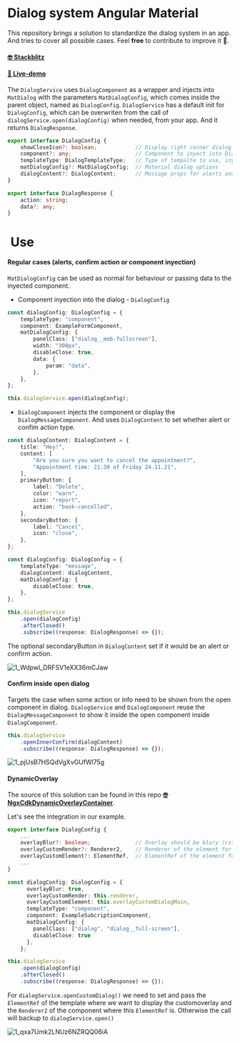 # Dialog system Angular Material

This repository brings a solution to standardize the dialog system in an app. And tries to cover all possible cases. Feel **free** to contribute to improve it 🤙.

#### [🤓 Stackblitz](https://stackblitz.com/github/Bombaxo/dialog-system-angular "Stackblitz")
#### [🚀 Live-demo](https://bnmiqanjz.github.stackblitz.io "Live-demo")


The `DialogService` uses `DialogComponent` as a wrapper and injects into `MatDialog` with the parameters  `MatDialogConfig`, which comes inside the parent object, named as `DialogConfig`. `DialogService` has a default init for `DialogConfig`, which can be overwriten from the call of `dialogService.open(dialogConfig)` when needed, from your app. And it returns `DialogResponse`.

```typescript
export interface DialogConfig {
    showCloseIcon?: boolean;            // Display right corner dialog close button
    component?: any;                    // Component to inyect into DialogComponent
    templateType: DialogTemplateType;   // Type of tempalte to use, inyected component or message
    matDialogConfig?: MatDialogConfig;  // Material dialog options
    dialogContent?: DialogContent;      // Message props for alerts and confirm dialogs
}

export interface DialogResponse {
    action: string;
    data?: any;
}
```
 

#  Use

#### Regular cases (alerts, confirm action or component inyection)

`MatDialogConfig` can be used as normal for behaviour or passing data to the inyected component.

* Component inyection into the dialog - `DialogConfig`

```typescript
const dialogConfig: DialogConfig = {
    templateType: "component",
    component: ExampleFormComponent,
    matDialogConfig: {
        panelClass: ["dialog__mob-fullscreen"],
        width: "300px",
        disableClose: true,
        data: {
            param: "data",
        },
    },
};

this.dialogService.open(dialogConfig);
```

* `DialogComponent` injects the component or display the `DialogMessageComponent`. And uses `DialogContent` to set whether alert or confim action type.

```typescript
const dialogContent: DialogContent = {
    title: "Hey!",
    content: [
        "Are you sure you want to cancel the appointment?",
        "Appointment time: 21:30 of Friday 24.11.21",
    ],
    primaryButton: {
        label: "Delete",
        color: "warn",
        icon: "report",
        action: "book-cancelled",
    },
    secondaryButton: {
        label: "Cancel",
        icon: "close",
    },
};

const dialogConfig: DialogConfig = {
    templateType: "message",
    dialogContent: dialogContent,
    matDialogConfig: {
        disableClose: true,
    },
};

this.dialogService
    .open(dialogConfig)
    .afterClosed()
    .subscribe((response: DialogResponse) => {});
```

The optional secondaryButton in `DialogContent` set if it would be an alert or confirm action.

![1_Wdpwl_DRFSV1eXX36mCJaw](https://user-images.githubusercontent.com/7047758/147968326-f99b7349-d198-4178-8df7-af9a6098a849.gif)


#### Confirm inside open dialog

Targets the case when some action or info need to be shown from the open component in dialog. `DialogService` and `DialogComponent` reuse the `DialogMessageComponent` to show it inside the open component inside `DialogComponent`.


```typescript
this.dialogService
    .openInnerConfirm(dialogContent)
    .subscribe((response: DialogResponse) => {});
```

![1_pjUsB7HSQdVgXvGUfWl75g](https://user-images.githubusercontent.com/7047758/147968554-b30141a8-18ef-47c3-a201-058faa9261f8.gif)



#### DynamicOverlay

The source of this solution can be found in this repo **[🤓 NgxCdkDynamicOverlayContainer](https://github.com/reppners/ngx-cdk-dynamic-overlay-container)**.

Let's see the integration in our example.


```typescript
export interface DialogConfig {
    ...
    overlayBlur?: boolean;              // Overlay should be blury (css selector)
    overlayCustomRender?: Renderer2,    // Renderer of the element for the targeted overlay
    overlayCustomElement?: ElementRef,  // ElementRef of the element for the targeted overlay
    ...
}
```

```typescript
const dialogConfig: DialogConfig = {
      overlayBlur: true,
      overlayCustomRender: this.renderer,
      overlayCustomElement: this.overlayCustomDialogMain,
      templateType: "component",
      component: ExampleSubcriptionComponent,
      matDialogConfig: {
        panelClass: ["dialog", "dialog__full-screen"],
        disableClose: true
      },
    };

this.dialogService
    .open(dialogConfig)
    .afterClosed()
    .subscribe((response: DialogResponse) => {});
```

For `dialogService.openCustomDialog()` we need to set and pass the `ElementRef` of the template where we want to display the customoverlay and the `Renderer2` of the component where this `ElementRef` is. Otherwise the call will backup to `dialogService.open()`

![1_qxa7Umk2LNUz6NZRQQ06iA](https://user-images.githubusercontent.com/7047758/147968627-bee8dd4e-edd8-4fcb-89fd-4613aabd375b.gif)



